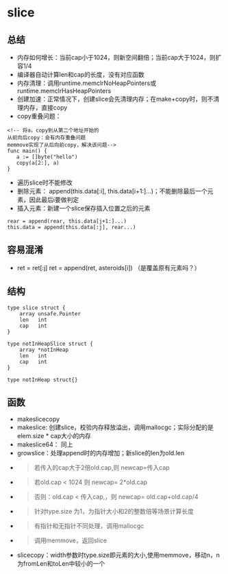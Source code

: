 # slice

## 总结
- 内存如何增长：当前cap小于1024，则新空间翻倍；当前cap大于1024，则扩容1/4
- 编译器自动计算len和cap的长度，没有对应函数
- 内存清理：调用runtime.memclrNoHeapPointers或runtime.memclrHasHeapPointers
- 创建加速：正常情况下，创建slice会先清理内存；在make+copy时，则不清理内存，直接copy
- copy重叠问题：
```
<!-- 将a，copy到从第二个地址开始的 
从前向后copy：会有内存重叠问题
memmove实现了从后向前copy，解决该问题-->
func main() {
   a := []byte("hello")
   copy(a[2:], a)
}
```
- 遍历slice时不能修改
- 删除元素： append(this.data[:i], this.data[i+1:]...)；不能删除最后一个元素，因此最后i要做判定
- 插入元素：新建一个slice保存插入位置之后的元素
```
rear = append(rear, this.data[j+1:]...)
this.data = append(this.data[:j], rear...)
```
## 容易混淆
- ret = ret[:j] ret = append(ret, asteroids[i]) （是覆盖原有元素吗？）
## 结构
```
type slice struct {
	array unsafe.Pointer
	len   int
	cap   int
}

type notInHeapSlice struct {
	array *notInHeap
	len   int
	cap   int
}

type notInHeap struct{}
```

## 函数
- makeslicecopy
- makeslice: 创建slice，校验内存释放溢出，调用mallocgc；实际分配的是elem.size * cap大小的内存
- makeslice64： 同上
- growslice：处理append时的内存增加；新slice的len为old.len
- > 若传入的cap大于2倍old.cap,则     newcap=传入cap
- > 若old.cap < 1024 则              newcap= 2*old.cap
- > 否则：old.cap < 传入cap,，则     newcap= old.cap+old.cap/4
- > 针对type.size 为1，为指针大小和2的整数倍等场景计算长度
- > 有指针和无指针不同处理，调用mallocgc
- > 调用memmove，返回slice
- slicecopy：width参数时type.size即元素的大小,使用memmove，移动n，n为fromLen和toLen中较小的一个
